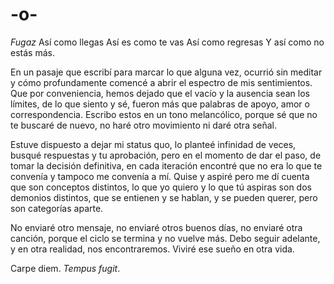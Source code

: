 # -o-

  _Fugaz_
  Así como llegas
  Así es como te vas
  Así como regresas
  Y así como no estás más.

En un pasaje que escribí para marcar lo que alguna vez, ocurrió sin meditar y cómo profundamente comencé a abrir el espectro de mis sentimientos. Que por conveniencia, hemos dejado que el vacío y la ausencia sean los límites, de lo que siento y sé, fueron más que palabras de apoyo, amor o correspondencia. Escribo estos en un tono melancólico, porque sé que no te buscaré de nuevo, no haré otro movimiento ni daré otra señal.

Estuve dispuesto a dejar mi status quo, lo planteé infinidad de veces, busqué respuestas y tu aprobación, pero en el momento de dar el paso, de tomar la decisión definitiva, en cada iteración encontré que no era lo que te convenía y tampoco me convenía a mí. Quise y aspiré pero me dí cuenta que son conceptos distintos, lo que yo quiero y lo que tú aspiras son dos demonios distintos, que se entienen y se hablan, y se pueden querer, pero son categorías aparte.

No enviaré otro mensaje, no enviaré otros buenos días, no enviaré otra canción, porque el ciclo se termina y no vuelve más. Debo seguir adelante, y en otra realidad, nos encontraremos. Viviré ese sueño en otra vida.

Carpe diem. _Tempus fugit_.
